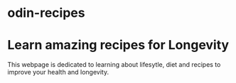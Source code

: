 # odin-recipes
<h1>Learn amazing recipes for Longevity</h1>
<p>This webpage is dedicated to learning about lifesytle, diet and recipes to improve your health and longevity. </p>
